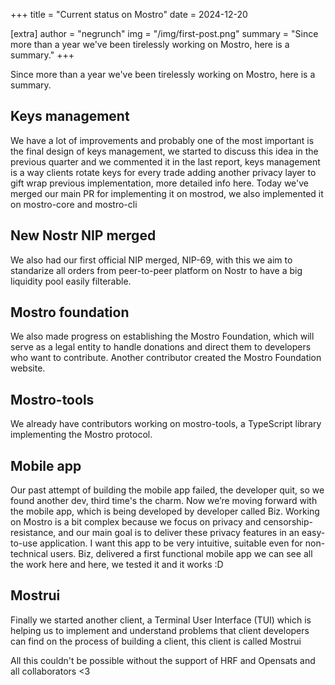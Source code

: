 +++
title = "Current status on Mostro"
date = 2024-12-20

[extra]
author = "negrunch"
img = "/img/first-post.png"
summary = "Since more than a year we've been tirelessly working on Mostro, here is a summary."
+++

Since more than a year we've been tirelessly working on Mostro, here is a summary.

## Keys management
We have a lot of improvements and probably one of the most important is the final design of keys management, we started to discuss this idea in the previous quarter and we commented it in the last report, keys management is a way clients rotate keys for every trade adding another privacy layer to gift wrap previous implementation, more detailed info here. Today we've merged our main PR for implementing it on mostrod, we also implemented it on mostro-core and mostro-cli

## New Nostr NIP merged
We also had our first official NIP merged, NIP-69, with this we aim to standarize all orders from peer-to-peer platform on Nostr to have a big liquidity pool easily filterable.

## Mostro foundation
We also made progress on establishing the Mostro Foundation, which will serve as a legal entity to handle donations and direct them to developers who want to contribute. Another contributor created the Mostro Foundation website.

## Mostro-tools
We already have contributors working on mostro-tools, a TypeScript library implementing the Mostro protocol.

## Mobile app
Our past attempt of building the mobile app failed, the developer quit, so we found another dev, third time's the charm. Now we’re moving forward with the mobile app, which is being developed by developer called Biz. Working on Mostro is a bit complex because we focus on privacy and censorship-resistance, and our main goal is to deliver these privacy features in an easy-to-use application. I want this app to be very intuitive, suitable even for non-technical users. Biz, delivered a first functional mobile app we can see all the work here and here, we tested it and it works :D

## Mostrui
Finally we started another client, a Terminal User Interface (TUI) which is helping us to implement and understand problems that client developers can find on the process of building a client, this client is called Mostrui

All this couldn't be possible without the support of HRF and Opensats and all collaborators <3
